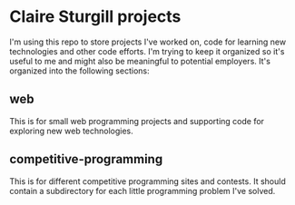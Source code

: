 # Claire Sturgill projects

I'm using this repo to store projects I've worked on, code for learning new technologies and other code efforts. I'm trying to keep it organized so it's useful to me
and might also be meaningful to potential employers. It's organized into the following sections:

## web

This is for small web programming projects and supporting code for exploring new web technologies.

## competitive-programming

This is for different competitive programming sites and contests. It should contain a subdirectory for each little programming problem I've solved.
